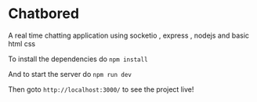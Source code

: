 # Chatbored
A real time chatting application using socketio , express , nodejs and basic html css

To install the dependencies do `npm install`<br> 

And to start the server do `npm run dev`<br>

Then goto `http://localhost:3000/` to see the project live!
